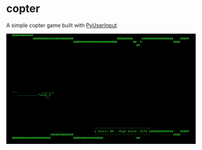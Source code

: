 copter
======

A simple copter game built with [PyUserInput](https://pypi.org/project/PyUserInput/)

![](https://github.com/mackorone/copter/blob/master/demo.gif)

